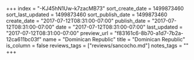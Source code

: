 +++
index = "-KJ45hN1Uw-k7zacMB73"
sort_create_date = 1499873460
sort_last_updated = 1499873460
sort_publish_date = 1499873460
create_date = "2017-07-12T08:31:00-07:00"
publish_date = "2017-07-12T08:31:00-07:00"
date = "2017-07-12T08:31:00-07:00"
last_updated = "2017-07-12T08:31:00-07:00"
preview_url = "f83161c6-8b70-a1d7-7b2a-12ca611bc03f"
name = "Dominican Republic"
title = "Dominican Republic"
is_column = false
reviews_tags = ["reviews/sancocho.md"]
notes_tags = ""
+++

